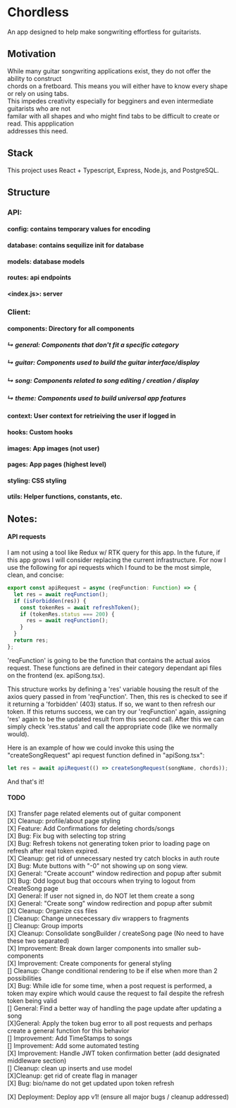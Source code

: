 # Chordless

An app designed to help make songwriting effortless for guitarists. <br />

## Motivation

While many guitar songwriting applications exist, they do not offer the ability to construct <br />
chords on a fretboard. This means you will either have to know every shape or rely on using tabs. <br />
This impedes creativity especially for begginers and even intermediate guitarists who are not <br />
familar with all shapes and who might find tabs to be difficult to create or read. This appplication <br />
addresses this need. <br />

## Stack

This project uses React + Typescript, Express, Node.js, and PostgreSQL. <br />

## Structure

### API:

#### config: contains temporary values for encoding

#### database: contains sequilize init for database

#### models: database models

#### routes: api endpoints

#### <index.js>: server

### Client:

#### components: Directory for all components

##### ↳ general: Components that don't fit a specific category

##### ↳ guitar: Components used to build the guitar interface/display

##### ↳ song: Components related to song editing / creation / display

##### ↳ theme: Components used to build universal app features

#### context: User context for retrieiving the user if logged in

#### hooks: Custom hooks

#### images: App images (not user)

#### pages: App pages (highest level)

#### styling: CSS styling

#### utils: Helper functions, constants, etc.

## Notes:

#### API requests

I am not using a tool like Redux w/ RTK query for this app. In the future, if this app grows I will consider replacing the current infrastructure. For now I use the following for api requests which I found to be the most simple, clean, and concise: <br />

```javascript
export const apiRequest = async (reqFunction: Function) => {
  let res = await reqFunction();
  if (isForbidden(res)) {
    const tokenRes = await refreshToken();
    if (tokenRes.status === 200) {
      res = await reqFunction();
    }
  }
  return res;
};
```

'reqFunction' is going to be the function that contains the actual axios request. These functions are defined in their category dependant api files on the frontend (ex. apiSong.tsx). <br />

This structure works by defining a 'res' variable housing the result of the axios query passed in from 'reqFunction'. Then, this res is checked to see if it returning a 'forbidden' (403) status. If so, we want to then refresh our token. If this returns success, we can try our 'reqFunction' again, assigning 'res' again to be the updated result from this second call. After this we can simply check 'res.status' and call the appropriate code (like we normally would). <br />

Here is an example of how we could invoke this using the "createSongRequest" api request function defined in "apiSong.tsx": <br />

```javascript
let res = await apiRequest(() => createSongRequest(songName, chords));
```

And that's it! <br />

#### TODO

[X] Transfer page related elements out of guitar component <br />
[X] Cleanup: profile/about page styling <br />
[X] Feature: Add Confirmations for deleting chords/songs <br />
[X] Bug: Fix bug with selecting top string <br />
[X] Bug: Refresh tokens not generating token prior to loading page on refresh after real token expired. <br />
[X] Cleanup: get rid of unnecessary nested try catch blocks in auth route <br />
[X] Bug: Mute buttons with "-0" not showing up on song view. <br />
[X] General: "Create account" window redirection and popup after submit <br />
[X] Bug: Odd logout bug that occours when trying to logout from CreateSong page <br />
[X] General: If user not signed in, do NOT let them create a song <br />
[X] General: "Create song" window redirection and popup after submit <br />
[X] Cleanup: Organize css files <br />
[] Cleanup: Change unnececessary div wrappers to fragments <br />
[] Cleanup: Group imports <br />
[X] Cleanup: Consolidate songBuilder / createSong page (No need to have these two separated) <br />
[X] Improvement: Break down larger components into smaller sub-components<br />
[X] Improvement: Create components for general styling <br />
[] Cleanup: Change conditional rendering to be if else when more than 2 possibilities <br />
[X] Bug: While idle for some time, when a post request is performed, a token may expire which would cause the request to fail despite the refresh token being valid <br />
[] General: Find a better way of handling the page update after updating a song <br />
[X]General: Apply the token bug error to all post requests and perhaps create a general function for this behavior <br />
[] Improvement: Add TimeStamps to songs <br />
[] Improvement: Add some automated testing <br />
[X] Improvement: Handle JWT token confirmation better (add designated middleware section) <br />
[] Cleanup: clean up inserts and use model <br />
[X]Cleanup: get rid of create flag in manager <br />
[X] Bug: bio/name do not get updated upon token refresh <br/>

[X] Deployment: Deploy app v1! (ensure all major bugs / cleanup addressed) <br/>
